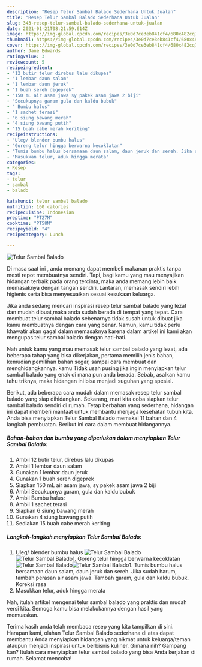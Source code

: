 ```yaml
---
description: "Resep Telur Sambal Balado Sederhana Untuk Jualan"
title: "Resep Telur Sambal Balado Sederhana Untuk Jualan"
slug: 343-resep-telur-sambal-balado-sederhana-untuk-jualan
date: 2021-01-21T08:21:59.614Z
image: https://img-global.cpcdn.com/recipes/3e0d7ce3eb841cf4/680x482cq70/telur-sambal-balado-foto-resep-utama.jpg
thumbnail: https://img-global.cpcdn.com/recipes/3e0d7ce3eb841cf4/680x482cq70/telur-sambal-balado-foto-resep-utama.jpg
cover: https://img-global.cpcdn.com/recipes/3e0d7ce3eb841cf4/680x482cq70/telur-sambal-balado-foto-resep-utama.jpg
author: Jane Edwards
ratingvalue: 3
reviewcount: 5
recipeingredient:
- "12 butir telur direbus lalu dikupas"
- "1 lembar daun salam"
- "1 lembar daun jeruk"
- "1 buah sereh digeprek"
- "150 mL air asam jawa sy pakek asam jawa 2 biji"
- "Secukupnya garam gula dan kaldu bubuk"
- " Bumbu halus"
- "1 sachet terasi"
- "6 siung bawang merah"
- "4 siung bawang putih"
- "15 buah cabe merah keriting"
recipeinstructions:
- "Uleg/ blender bumbu halus"
- "Goreng telur hingga berwarna kecoklatan"
- "Tumis bumbu halus bersamaan daun salam, daun jeruk dan sereh. Jika sudah harum, tambah perasan air asam jawa. Tambah garam, gula dan kaldu bubuk. Koreksi rasa"
- "Masukkan telur, aduk hingga merata"
categories:
- Resep
tags:
- telur
- sambal
- balado

katakunci: telur sambal balado 
nutrition: 160 calories
recipecuisine: Indonesian
preptime: "PT27M"
cooktime: "PT58M"
recipeyield: "4"
recipecategory: Lunch

---
```



![Telur Sambal Balado](https://img-global.cpcdn.com/recipes/3e0d7ce3eb841cf4/680x482cq70/telur-sambal-balado-foto-resep-utama.jpg)

Di masa  saat ini , anda memang dapat membeli makanan praktis tanpa mesti repot membuatnya sendiri. Tapi, bagi kamu yang mau menyajikan hidangan terbaik pada orang tercinta, maka anda memang lebih baik memasaknya dengan tangan sendiri. Lantaran, memasak sendiri lebih higienis serta bisa menyesuaikan sesuai kesukaan keluarga.

Jika anda sedang mencari inspirasi resep telur sambal balado yang lezat dan mudah dibuat,maka anda sudah berada di tempat yang tepat. Cara membuat telur sambal balado  sebenarnya tidak susah untuk dibuat jika kamu membuatnya dengan cara yang benar. Namun, kamu tidak perlu khawatir akan gagal dalam memasaknya 
karena dalam artikel ini kami akan mengupas telur sambal balado dengan hati-hati.  



Nah untuk kamu yang mau memasak telur sambal balado yang lezat, ada beberapa tahap yang bisa dikerjakan, pertama memilih jenis bahan, kemudian pemilihan bahan segar, sampai cara membuat dan menghidangkannya. kamu Tidak usah pusing jika ingin menyiapkan telur sambal balado yang enak di mana pun anda berada. Sebab, asalkan kamu  tahu triknya, maka hidangan ini bisa menjadi suguhan yang spesial.

Berikut, ada beberapa cara mudah dalam memasak resep telur sambal balado yang siap dihidangkan. Sekarang, mari kita coba siapkan telur sambal balado sendiri di rumah. Tetap berbahan yang sederhana, hidangan ini dapat memberi manfaat untuk membantu menjaga kesehatan tubuh kita. Anda bisa menyiapkan Telur Sambal Balado memakai 11 bahan dan 4 langkah pembuatan. Berikut ini cara dalam membuat hidangannya.

<!--inarticleads1-->

##### Bahan-bahan dan bumbu yang diperlukan dalam menyiapkan Telur Sambal Balado:

1. Ambil 12 butir telur, direbus lalu dikupas
1. Ambil 1 lembar daun salam
1. Gunakan 1 lembar daun jeruk
1. Gunakan 1 buah sereh digeprek
1. Siapkan 150 mL air asam jawa, sy pakek asam jawa 2 biji
1. Ambil Secukupnya garam, gula dan kaldu bubuk
1. Ambil  Bumbu halus:
1. Ambil 1 sachet terasi
1. Siapkan 6 siung bawang merah
1. Gunakan 4 siung bawang putih
1. Sediakan 15 buah cabe merah keriting




<!--inarticleads2-->

##### Langkah-langkah menyiapkan Telur Sambal Balado:

1. Uleg/ blender bumbu halus
<img src="https://img-global.cpcdn.com/steps/15d8899507ea678f/160x128cq70/telur-sambal-balado-langkah-memasak-1-foto.jpg" alt="Telur Sambal Balado"><img src="https://img-global.cpcdn.com/steps/62d250c78941d64a/160x128cq70/telur-sambal-balado-langkah-memasak-1-foto.jpg" alt="Telur Sambal Balado">1. Goreng telur hingga berwarna kecoklatan
<img src="https://img-global.cpcdn.com/steps/654a6423be4f69e7/160x128cq70/telur-sambal-balado-langkah-memasak-2-foto.jpg" alt="Telur Sambal Balado"><img src="https://img-global.cpcdn.com/steps/41d1e2fa340781c7/160x128cq70/telur-sambal-balado-langkah-memasak-2-foto.jpg" alt="Telur Sambal Balado">1. Tumis bumbu halus bersamaan daun salam, daun jeruk dan sereh. Jika sudah harum, tambah perasan air asam jawa. Tambah garam, gula dan kaldu bubuk. Koreksi rasa
1. Masukkan telur, aduk hingga merata




Nah, itulah artikel mengenai  telur sambal balado  yang praktis dan mudah versi kita. Semoga kamu bisa melakukannya dengan hasil yang memuaskan. 

Terima kasih anda telah membaca resep yang kita tampilkan di sini. Harapan kami, olahan  Telur Sambal Balado sederhana di atas dapat membantu Anda menyiapkan hidangan yang nikmat untuk keluarga/teman ataupun menjadi inspirasi untuk berbisnis kuliner. Gimana nih? Gampang kan? Itulah cara menyiapkan telur sambal balado yang bisa Anda kerjakan di rumah. Selamat mencoba!

